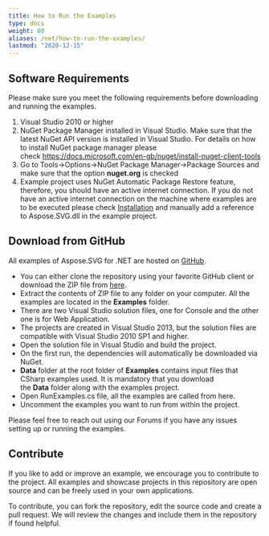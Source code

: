 ```yaml
---
title: How to Run the Examples
type: docs
weight: 80
aliases: /net/how-to-run-the-examples/
lastmod: "2020-12-15"
---
```


## **Software Requirements**

Please make sure you meet the following requirements before downloading and running the examples.

1. Visual Studio 2010 or higher
1. NuGet Package Manager installed in Visual Studio. Make sure that the latest NuGet API version is installed in Visual Studio. For details on how to install NuGet package manager please check <https://docs.microsoft.com/en-gb/nuget/install-nuget-client-tools>
1. Go to Tools->Options->NuGet Package Manager->Package Sources and make sure that the option **nuget.org** is checked
1. Example project uses NuGet Automatic Package Restore feature, therefore, you should have an active internet connection. If you do not have an active internet connection on the machine where examples are to be executed please check [Installation](/svg/net/installation/) and manually add a reference to Aspose.SVG.dll in the example project.

## **Download from GitHub**

All examples of Aspose.SVG for .NET are hosted on [GitHub](https://github.com/aspose-svg/Aspose.SVG-for-.NET).

- You can either clone the repository using your favorite GitHub client or download the ZIP file from [here](https://github.com/aspose-svg/Aspose.SVG-for-.NET/archive/master.zip).
- Extract the contents of ZIP file to any folder on your computer. All the examples are located in the **Examples** folder.
- There are two Visual Studio solution files, one for Console and the other one is for Web Application.
- The projects are created in Visual Studio 2013, but the solution files are compatible with Visual Studio 2010 SP1 and higher.
- Open the solution file in Visual Studio and build the project.
- On the first run, the dependencies will automatically be downloaded via NuGet.
- **Data** folder at the root folder of **Examples** contains input files that CSharp examples used. It is mandatory that you download the **Data** folder along with the examples project.
- Open RunExamples.cs file, all the examples are called from here.
- Uncomment the examples you want to run from within the project.

Please feel free to reach out using our Forums if you have any issues setting up or running the examples.

## **Contribute**

If you like to add or improve an example, we encourage you to contribute to the project. All examples and showcase projects in this repository are open source and can be freely used in your own applications.

To contribute, you can fork the repository, edit the source code and create a pull request. We will review the changes and include them in the repository if found helpful.
